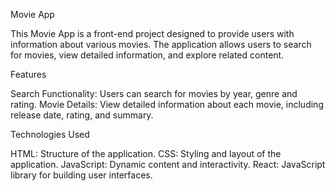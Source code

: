Movie App

This Movie App is a front-end project designed to provide users with information about various movies. The application allows users to search for movies, view detailed information, and explore related content.

Features

Search Functionality: Users can search for movies by year, genre and rating.
Movie Details: View detailed information about each movie, including release date, rating, and summary.

Technologies Used

HTML: Structure of the application.
CSS: Styling and layout of the application.
JavaScript: Dynamic content and interactivity.
React: JavaScript library for building user interfaces.

